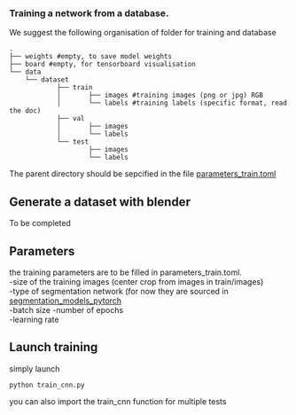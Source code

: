 ### Training a network from a database.


We suggest the following organisation of folder for training and database
```
.  
├── weights #empty, to save model weights 
├── board #empty, for tensorboard visualisation  
└── data  
    └── dataset  
            ├── train  
            │       ├── images #training images (png or jpg) RGB
            │       └── labels #training labels (specific format, read the doc) 
            ├── val  
            │       ├── images  
            │       └── labels  
            └── test  
                    ├── images  
                    └── labels  
```
The parent directory should be sepcified in the file [parameters_train.toml](https://github.com/romi/Segmentation/blob/master/romiseg/parameters_train.toml)


## Generate a dataset with blender
To be completed

## Parameters
the training parameters are to be filled in parameters_train.toml.   
-size of the training images (center crop from images in train/images)  
-type of segmentation network (for now they are sourced in [segmentation_models_pytorch](https://github.com/qubvel/segmentation_models.pytorch/tree/master/segmentation_models_pytorch)    
-batch size
-number of epochs  
-learning rate  

## Launch training

simply launch   
```  
python train_cnn.py  
```

you can also import the train_cnn function for multiple tests
